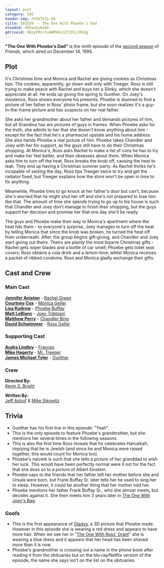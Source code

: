 ```yaml
---
layout: post 
category: S02 
header-img: FVSkTk7p_94 
title: S02E09 -- The One With Phoebe's Dad 
oloadid: dEEoobiAob8 
gdriveid: 0BzyFMnstuAWRVkk1ZTZXSjJRSDg 
--- 
```

<!--more--> 
<p><b>"The One With Phoebe's Dad"</b> is the ninth episode of the <a href="/wiki/Second_season" title="Second season" class="mw-redirect">second season</a> of <i>Friends</i>, which aired on December 14, 1995.
</p>
<h2><span class="mw-headline" id="Plot">Plot</span></h2>
<p>It's Christmas time and Monica and Rachel are giving cookies as Christmas tips. The cookies, apparently, go down well only with Treeger. Ross is still trying to make peace with Rachel and buys her a Slinky, which she doesn't appreciate at all. He ends up giving the spring to Gunther. On Joey's insistence, Ross shows everyone his presents. Phoebe is stunned to find a picture of her father in Ross' photo frame, but she soon realizes it's a guy-in-the-frame picture and has suspects on her real father.
</p><p>She asks her grandmother about her father and demands pictures of him, but all Grandma has are pictures of guys in frames. When Phoebe asks for the truth, she admits to her that she doesn't know anything about him - except for the fact that he's a pharmacist upstate and his home address. She also hands Phoebe a real picture of him. Phoebe takes Chandler and Joey with her for support, as the guys still have to do their Christmas shopping. At Monica's, Ross asks Rachel to make a list of cons he has to try and make her feel better, and then obsesses about them. When Monica asks him to turn off the heat, Ross breaks the knob off, causing the heat to leak. They end up having a Christmas summer party. As Rachel thinks he's incapable of seizing the day, Ross tips Treeger twice to try and get the radiator fixed, but Treeger explains how the store won't be open in time to fix anything.
</p><p>Meanwhile, Phoebe tries to go knock at her father's door but can't, because she's worried that he might shut her off and she's not prepared to lose him like that. The amount of time she spends trying to go up to his house is such that Chandler and Joey don't manage to finish their shopping, but the guys support her decision and promise her that one day she'll be ready.
</p><p>The guys and Phoebe make their way to Monica's apartment where the heat hits them - to everyone's surprise, Joey manages to turn off the heat by telling Monica that since the knob was broken, he turned the heat off from underneath. After, the group begins gift-giving, and Chandler and Joey start giving out theirs. Theirs are plainly the most bizarre Christmas gifts - Rachel gets wiper blades and a bottle of car smell; Phoebe gets toilet seat covers; Ross obtains a cola drink and a lemon-lime; whilst Monica receives a packet of ribbed condoms. Ross and Monica gladly exchange their gifts.
</p>
<h2><span class="mw-headline" id="Cast_and_Crew">Cast and Crew</span></h2>
<h3><span class="mw-headline" id="Main_Cast">Main Cast</span></h3>
<p><b><a href="/wiki/Jennifer_Aniston" title="Jennifer Aniston">Jennifer Aniston</a></b> - <a href="/wiki/Rachel_Green" title="Rachel Green">Rachel Green</a><br />
<b><a href="/wiki/Courtney_Cox" title="Courtney Cox" class="mw-redirect">Courtney Cox</a></b> - <a href="/wiki/Monica_Geller" title="Monica Geller" class="mw-redirect">Monica Geller</a><br />
<b><a href="/wiki/Lisa_Kudrow" title="Lisa Kudrow">Lisa Kudrow</a></b> - <a href="/wiki/Phoebe_Buffay" title="Phoebe Buffay">Phoebe Buffay</a><br />
<b><a href="/wiki/Matt_LeBlanc" title="Matt LeBlanc">Matt LeBlanc</a></b> - <a href="/wiki/Joey_Tribbiani" title="Joey Tribbiani" class="mw-redirect">Joey Tribbiani</a><br />
<b><a href="/wiki/Matthew_Perry" title="Matthew Perry">Matthew Perry</a></b> - <a href="/wiki/Chandler_Bing" title="Chandler Bing">Chandler Bing</a><br />
<b><a href="/wiki/David_Schwimmer" title="David Schwimmer">David Schwimmer</a></b> - <a href="/wiki/Ross_Geller" title="Ross Geller">Ross Geller</a><br />
</p>
<h3><span class="mw-headline" id="Supporting_Cast">Supporting Cast</span></h3>
<p><b><a href="/wiki/Audra_Lindley?action=edit&amp;redlink=1" class="new" title="Audra Lindley (page does not exist)">Audra Lindley</a></b> - <a href="/wiki/Frances" title="Frances">Frances</a><br />
<b><a href="/wiki/Mike_Hagerty" title="Mike Hagerty" class="mw-redirect">Mike Hagerty</a></b> - <a href="/wiki/Mr._Treeger" title="Mr. Treeger">Mr. Treeger</a><br />
<b><a href="/wiki/James_Michael_Tyler" title="James Michael Tyler">James Michael Tyler</a></b> - <a href="/wiki/Gunther" title="Gunther">Gunther</a><br />
</p>
<h3><span class="mw-headline" id="Crew">Crew</span></h3>
<p><b>Directed By:</b><br /> 
<a href="/wiki/Kevin_S._Bright" title="Kevin S. Bright">Kevin S. Bright</a><br />
</p><p><b>Written By:</b><br /> 
<a href="/wiki/Jeff_Astrof" title="Jeff Astrof">Jeff Astrof</a> &amp; <a href="/wiki/Mike_Sikowitz" title="Mike Sikowitz">Mike Sikowitz</a><br />
</p>
<h2><span class="mw-headline" id="Trivia">Trivia</span></h2>
<ul><li>Gunther has his first line in this episode: "Yeah".
</li><li>This is the only episode to feature Phoebe's grandmother, but she mentions her several times in the following seasons.
</li><li>This is also the first time Ross reveals that he celebrates Hanukkah, implying that he is Jewish (and since he and Monica were raised together, this would count for Monica too).
</li><li>Phoebe's naiveté is such that she tells a picture of her granddad to wish her luck. This would have been perfectly normal were it not for the fact that she does so to a picture of Albert Einstein.
</li><li>Phoebe says to the friends that her father left her mother before she and Ursula were born, but Frank Buffay Sr. later tells her he used to sing her to sleep. However, it could be another thing that her mother told her.
</li><li>Phoebe mentions her father Frank Buffay Sr., who she almost meets, but decides against it. She then meets him 3 years later in <a href="/wiki/The_One_With_Joey%27s_Bag" title="The One With Joey's Bag">The One With Joey's Bag</a>. 
</li></ul>
<h3><span class="mw-headline" id="Goofs">Goofs</span></h3>
<ul><li>This is the first appearance of <a href="/wiki/Gladys" title="Gladys">Gladys</a>, a 3D picture that Phoebe made. However in this episode she is wearing a red dress and appears to have more hair. When we see her in "<a href="/wiki/The_One_With_Ross%27_Grant" title="The One With Ross' Grant">The One With Ross' Grant</a>" she is wearing a blue dress and it appears that her head has been shaved more than it is now.
</li><li>Phoebe's grandmother is crossing out a name in the phone book after reading it from the obituaries but on the blu-ray/Netflix version of the episode, the name she says isn't on the list on the obituaries.
</li></ul>

